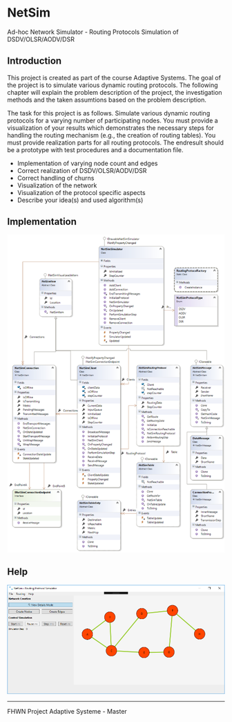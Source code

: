 # NetSim

Ad-hoc Network Simulator - Routing Protocols Simulation of DSDV/OLSR/AODV/DSR

## Introduction
This project is created as part of the course Adaptive Systems. The goal of the project
is to simulate various dynamic routing protocols. The following chapter will explain
the problem description of the project, the investigation methods and the taken
assumtions based on the problem description.

The task for this project is as follows. Simulate various dynamic routing protocols
for a varying number of participating nodes. You must provide a visualization
of your results which demonstrates the necessary steps for handling the routing
mechanism (e.g., the creation of routing tables). You must provide realization parts
for all routing protocols. The endresult should be a prototype with test procedures
and a documentation file.

- Implementation of varying node count and edges
- Correct realization of DSDV/OLSR/AODV/DSR
- Correct handling of churns
- Visualization of the network
- Visualization of the protocol specific aspects
- Describe your idea(s) and used algorithm(s)

## Implementation

![Base Classes Architecture](docs/ArchitectureBaseOverview.png)

## Help

![Main Application View](docs/startscreen.png)

---

FHWN Project
Adaptive Systeme - Master
